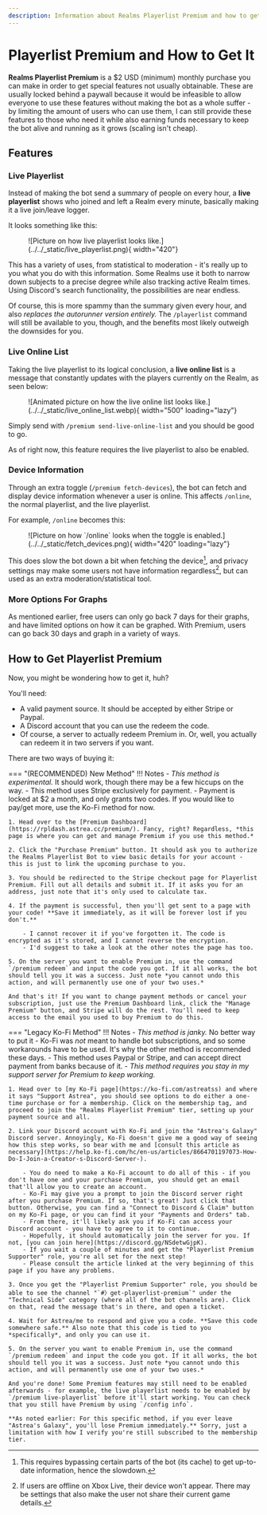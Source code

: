 ```yaml
---
description: Information about Realms Playerlist Premium and how to get it.
---
```



# Playerlist Premium and How to Get It

**Realms Playerlist Premium** is a $2 USD (minimum) monthly purchase you can make in order to get special features not usually obtainable. These are usually locked behind a paywall because it would be infeasible to allow everyone to use these features without making the bot as a whole suffer - by limiting the amount of users who can use them, I can still provide these features to those who need it while also earning funds necessary to keep the bot alive and running as it grows (scaling isn't cheap).

## Features

### Live Playerlist

Instead of making the bot send a summary of people on every hour, a **live playerlist** shows who joined and left a Realm every minute, basically making it a live join/leave logger.

It looks something like this:

<figure markdown>
  ![Picture on how live playerlist looks like.](../../_static/live_playerlist.png){ width="420"}
</figure>

This has a variety of uses, from statistical to moderation - it's really up to you what you do with this information. Some Realms use it both to narrow down subjects to a precise degree while also tracking active Realm times. Using Discord's search functionality, the possibilities are near endless.

Of course, this is more spammy than the summary given every hour, and also *replaces the autorunner version entirely.* The `/playerlist` command will still be available to you, though, and the benefits most likely outweigh the downsides for you.

### Live Online List

Taking the live playerlist to its logical conclusion, a **live online list** is a message that constantly updates with the players currently on the Realm, as seen below:

<figure markdown>
  ![Animated picture on how the live online list looks like.](../../_static/live_online_list.webp){ width="500" loading="lazy"}
</figure>

Simply send with `/premium send-live-online-list` and you should be good to go.

As of right now, this feature requires the live playerlist to also be enabled.

### Device Information

Through an extra toggle (`/premium fetch-devices`), the bot can fetch and display device information whenever a user is online. This affects `/online`, the normal playerlist, and the live playerlist.

For example, `/online` becomes this:

<figure markdown>
  ![Picture on how `/online` looks when the toggle is enabled.](../../_static/fetch_devices.png){ width="420" loading="lazy"}
</figure>

This does slow the bot down a bit when fetching the device[^1], and privacy settings may make some users not have information regardless[^2], but can used as an extra moderation/statistical tool.

### More Options For Graphs

As mentioned earlier, free users can only go back 7 days for their graphs, and have limited options on how it can be graphed. With Premium, users can go back 30 days and graph in a variety of ways.

## How to Get Playerlist Premium

Now, you might be wondering how to get it, huh?

You'll need:
- A valid payment source. It should be accepted by either Stripe or Paypal.
- A Discord account that you can use the redeem the code.
- Of course, a server to actually redeem Premium in. Or, well, you actually can redeem it in two servers if you want.

There are two ways of buying it:

=== "(RECOMMENDED) New Method"
    !!! Notes
        - *This method is experimental.* It should work, though there may be a few hiccups on the way.
        - This method uses Stripe exclusively for payment.
        - Payment is locked at $2 a month, and only grants two codes. If you would like to pay/get more, use the Ko-Fi method for now.

    1. Head over to the [Premium Dashboard](https://rpldash.astrea.cc/premium/). Fancy, right? Regardless, *this page is where you can get and manage Premium if you use this method.*
    
    2. Click the "Purchase Premium" button. It should ask you to authorize the Realms Playerlist Bot to view basic details for your account - this is just to link the upcoming purchase to you.

    3. You should be redirected to the Stripe checkout page for Playerlist Premium. Fill out all details and submit it. If it asks you for an address, just note that it's only used to calculate tax.

    4. If the payment is successful, then you'll get sent to a page with your code! **Save it immediately, as it will be forever lost if you don't.**

        - I cannot recover it if you've forgotten it. The code is encrypted as it's stored, and I cannot reverse the encryption.
        - I'd suggest to take a look at the other notes the page has too.

    5. On the server you want to enable Premium in, use the command `/premium redeem` and input the code you got. If it all works, the bot should tell you it was a success. Just note *you cannot undo this action, and will permanently use one of your two uses.*

    And that's it! If you want to change payment methods or cancel your subscription, just use the Premium Dashboard link, click the "Manage Premium" button, and Stripe will do the rest. You'll need to keep access to the email you used to buy Premium to do this.
      

=== "Legacy Ko-Fi Method"
    !!! Notes
        - *This method is janky.* No better way to put it - Ko-Fi was *not* meant to handle bot subscriptions, and so some workarounds have to be used. It's why the other method is recommended these days.
        - This method uses Paypal or Stripe, and can accept direct payment from banks because of it.
        - *This method requires you stay in my support server for Premium to keep working.*

    1. Head over to [my Ko-Fi page](https://ko-fi.com/astreatss) and where it says "Support Astrea", you should see options to do either a one-time purchase or for a membership. Click on the membership tag, and proceed to join the "Realms Playerlist Premium" tier, setting up your payment source and all.

    2. Link your Discord account with Ko-Fi and join the "Astrea's Galaxy" Discord server. Annoyingly, Ko-Fi doesn't give me a good way of seeing how this step works, so bear with me and [consult this article as necessary](https://help.ko-fi.com/hc/en-us/articles/8664701197073-How-Do-I-Join-a-Creator-s-Discord-Server-).

        - You do need to make a Ko-Fi account to do all of this - if you don't have one and your purchase Premium, you should get an email that'll allow you to create an account.
        - Ko-Fi may give you a prompt to join the Discord server right after you purchase Premium. If so, that's great! Just click that button. Otherwise, you can find a "Connect to Discord & Claim" button on my Ko-Fi page, or you can find it your "Payments and Orders" tab.
        - From there, it'll likely ask you if Ko-Fi can access your Discord account - you have to agree to it to continue.
        - Hopefully, it should automatically join the server for you. If not, [you can join here](https://discord.gg/NSdetwGjpK).
        - If you wait a couple of minutes and get the "Playerlist Premium Supporter" role, you're all set for the next step!
        - Please consult the article linked at the very beginning of this page if you have any problems.

    3. Once you get the "Playerlist Premium Supporter" role, you should be able to see the channel "`#〉get-playerlist-premium`" under the "Technical Side" category (where all of the bot channels are). Click on that, read the message that's in there, and open a ticket.

    4. Wait for Astrea/me to respond and give you a code. **Save this code somewhere safe.** Also note that this code is tied to you *specifically*, and only you can use it.

    5. On the server you want to enable Premium in, use the command `/premium redeem` and input the code you got. If it all works, the bot should tell you it was a success. Just note *you cannot undo this action, and will permanently use one of your two uses.*

    And you're done! Some Premium features may still need to be enabled afterwards - for example, the live playerlist needs to be enabled by `/premium live-playerlist` before it'll start working. You can check that you still have Premium by using `/config info`.

    **As noted earlier: For this specific method, if you ever leave "Astrea's Galaxy", you'll lose Premium immediately.** Sorry, just a limitation with how I verify you're still subscribed to the membership tier.

[^1]: This requires bypassing certain parts of the bot (its cache) to get up-to-date information, hence the slowdown.
[^2]: If users are offline on Xbox Live, their device won't appear. There may be settings that also make the user not share their current game details.
